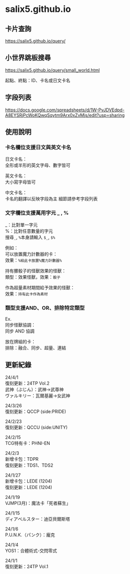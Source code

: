 # salix5.github.io

## 卡片查詢
<https://salix5.github.io/query/>

## 小世界跳板搜尋
<https://salix5.github.io/query/small_world.html>

起點、終點：ID、卡名或日文卡名

## 字段列表
<https://docs.google.com/spreadsheets/d/1W-PvJDVEdpd-A8EYSRjPcWoKQwqSqytm9Arx0xZvMjs/edit?usp=sharing>


## 使用說明

### 卡名欄位支援日文與英文卡名  
日文卡名：  
全形或半形的英文字母、數字皆可

英文卡名：  
大小寫字母皆可

中文卡名：  
卡名的翻譯以反映字段為主
細節請參考字段列表

### 文字欄位支援萬用字元 \_ , %  
\_：比對單一字元  
%：比對任意數量的字元  
搜尋`_`, `%`本身請輸入 `$_`, `$%`

例如：  
可以放置魔力計數器的卡：  
效果：`%給此卡放置%魔力計數器%`

持有擲骰子的怪獸效果的怪獸：  
類型：效果怪獸，效果：`骰子`

作為超量素材期間給予效果的怪獸：  
效果：`持有此卡作為素材`

### 類型支援AND、OR、排除特定類型
Ex.  
同步怪獸協調：  
同步 AND 協調  

放在牌組的卡：  
排除：融合、同步、超量、連結  


## 更新紀錄
24/4/1  
復刻更新：24TP Vol.2  
武神（ぶじん）：武神→武尊神  
ヴァルキリー：瓦爾基麗→女武神

24/3/26  
復刻更新：QCCP (side:PRIDE)

24/2/23  
復刻更新：QCCU (side:UNITY)

24/2/15  
TCG特有卡：PHNI-EN

24/2/3  
新增卡包：TDPR  
復刻更新：TDS1、TDS2

24/1/27  
新增卡包：LEDE (1204)  
復刻更新：LEDE (1204)  

24/1/19  
VJMP(3月)：魔法卡「死者蘇生」

24/1/15  
ディアベルスター：迪亞貝爾斯塔

24/1/6  
P.U.N.K.（パンク）：龐克  

24/1/4  
YOS1：合體術式-交閃零式

24/1/1  
復刻更新：24TP Vol.1

